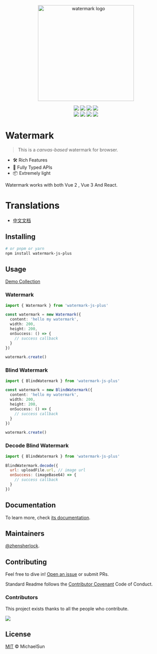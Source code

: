 <p align="center">
  <a href="https://zhensherlock.github.io/watermark-js-plus/" target="_blank" rel="noopener noreferrer">
    <img width="300" src="https://zhensherlock.github.io/watermark-js-plus/hero-image.png" alt="watermark logo">
  </a>
</p>

<div align="center">

[![][npm-release-shield]][npm-release-link]
[![][npm-downloads-shield]][npm-downloads-link]
[![][package-size-shield]][package-size-link]
[![][codecov-shield]][codecov-link] <br/>
[![][github-release-date-shield]][github-release-date-link]
[![][github-action-build-shield]][github-action-build-link]
[![][github-license-shield]][github-license-link]
[![][gitter-shield]][gitter-link]

[//]: # (  <a href="https://npmjs.com/package/watermark-js-plus"><img src="https://badgen.net/npm/v/watermark-js-plus" alt="npm package"></a>)
[//]: # (  <img alt="GitHub Workflow Status" src="https://img.shields.io/github/actions/workflow/status/zhensherlock/watermark-js-plus/deploy.yml?branch=main">)
[//]: # (  <img alt="npm bundle size" src="https://img.shields.io/bundlephobia/minzip/watermark-js-plus">)
[//]: # (  <img alt="npm download week" src="https://img.shields.io/npm/dw/watermark-js-plus">)
[//]: # (  <img alt="GitHub" src="https://img.shields.io/github/license/zhensherlock/watermark-js-plus">)
[//]: # (  <a href="https://gitter.im/china-hy/watermark-js-plus?utm_source=badge&utm_medium=badge&utm_campaign=pr-badge&utm_content=badge"><img src="https://badges.gitter.im/china-hy/watermark-js-plus.svg" alt="Join the chat at https://gitter.im/china-hy/watermark-js-plus"></a>)

</div>

# Watermark

> This is a *canvas-based* watermark for browser.

- 🛠️ Rich Features
- 🔑 Fully Typed APIs
- 📦️ Extremely light

Watermark works with both Vue 2 , Vue 3 And React.

# Translations

* [中文文档](README_zh.md)

## Installing

```bash
# or pnpm or yarn
npm install watermark-js-plus
```

## Usage

[Demo Collection](discussions/590)

### Watermark

```ts
import { Watermark } from 'watermark-js-plus'

const watermark = new Watermark({
  content: 'hello my watermark',
  width: 200,
  height: 200,
  onSuccess: () => {
    // success callback
  }
})

watermark.create()
```

### Blind Watermark

```ts
import { BlindWatermark } from 'watermark-js-plus'

const watermark = new BlindWatermark({
  content: 'hello my watermark',
  width: 200,
  height: 200,
  onSuccess: () => {
    // success callback
  }
})

watermark.create()
```

### Decode Blind Watermark

```js
import { BlindWatermark } from 'watermark-js-plus'

BlindWatermark.decode({
  url: uploadFile.url, // image url
  onSuccess: (imageBase64) => {
    // success callback
  }
})
```

## Documentation

To learn more, check [its documentation](https://zhensherlock.github.io/watermark-js-plus).

## Maintainers

[@zhensherlock](https://github.com/zhensherlock).

## Contributing

Feel free to dive in! [Open an issue](https://github.com/zhensherlock/watermark-js-plus/issues/new/choose) or submit PRs.

Standard Readme follows the [Contributor Covenant](http://contributor-covenant.org/version/1/3/0/) Code of Conduct.

### Contributors

This project exists thanks to all the people who contribute.

<a href="https://github.com/zhensherlock/watermark-js-plus/graphs/contributors">
  <img src="https://contrib.rocks/image?repo=zhensherlock/watermark-js-plus" />
</a>

## License

[MIT](LICENSE) © MichaelSun

[npm-release-link]: https://www.npmjs.com/package/watermark-js-plus
[npm-release-shield]: https://img.shields.io/npm/v/watermark-js-plus?color=1677FF&labelColor=black&logo=npm&logoColor=white&style=flat-square
[npm-downloads-link]: https://www.npmjs.com/package/watermark-js-plus
[npm-downloads-shield]: https://img.shields.io/npm/dw/watermark-js-plus.svg?labelColor=black&style=flat-square&color=1677FF
[package-size-link]: https://github.com/zhensherlock/watermark-js-plus
[package-size-shield]: https://img.shields.io/bundlephobia/minzip/watermark-js-plus?color=1677FF&label=build&labelColor=black&logo=rollupdotjs&logoColor=white&style=flat-square
[codecov-link]: https://codecov.io/gh/zhensherlock/watermark-js-plus
[codecov-shield]: https://img.shields.io/codecov/c/github/zhensherlock/watermark-js-plus?color=1677FF&labelColor=black&style=flat-square&logo=codecov&logoColor=white
[github-release-date-link]: https://github.com/zhensherlock/watermark-js-plus/releases
[github-release-date-shield]: https://img.shields.io/github/release-date/zhensherlock/watermark-js-plus?color=1677FF&labelColor=black&style=flat-square
[github-action-build-link]: https://github.com/zhensherlock/watermark-js-plus/actions/workflows/deploy.yml
[github-action-build-shield]: https://img.shields.io/github/actions/workflow/status/zhensherlock/watermark-js-plus/deploy.yml?branch=main&color=1677FF&label=build&labelColor=black&logo=githubactions&logoColor=white&style=flat-square
[github-license-link]: https://github.com/zhensherlock/watermark-js-plus/blob/main/LICENSE
[github-license-shield]: https://img.shields.io/github/license/zhensherlock/watermark-js-plus?color=1677FF&labelColor=black&style=flat-square
[gitter-link]: https://gitter.im/china-hy/watermark-js-plus?utm_source=badge&utm_medium=badge&utm_campaign=pr-badge&utm_content=badge
[gitter-shield]: https://img.shields.io/gitter/room/china-hy/watermark-js-plus?color=1677FF&labelColor=black&logo=gitter&logoColor=white&style=flat-square
